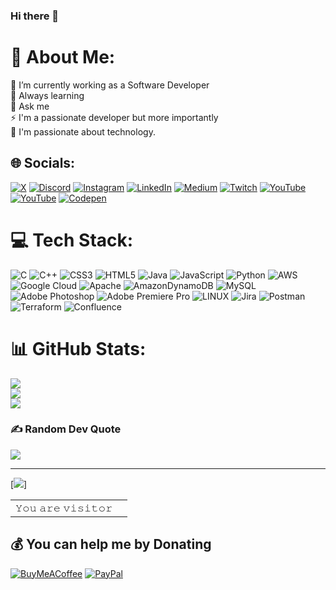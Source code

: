 ### Hi there 👋

<!--
**HANU13/HANU13** is a ✨ _special_ ✨ repository because its `README.md` (this file) appears on your GitHub profile.

Here are some ideas to get you started:

- 🔭 I’m currently working on ...
- 🌱 I’m currently learning ...
- 👯 I’m looking to collaborate on ...
- 🤔 I’m looking for help with ...
- 💬 Ask me about ...
- 📫 How to reach me: ...
- 😄 Pronouns: ...
- ⚡ Fun fact: ...
-->
# 💫 About Me:
🔭 I’m currently working as a Software Developer<br>🌱 Always learning<br>💬 Ask me <br>⚡ I'm a passionate developer but more importantly<br>🤝 I'm passionate about technology.


## 🌐 Socials:
[![X](https://img.shields.io/badge/X-black.svg?logo=X&logoColor=white)](https://x.com/Litemax_) [![Discord](https://img.shields.io/badge/Discord-%237289DA.svg?logo=discord&logoColor=white)](https://discord.gg/https://discord.gg/B8jcZqd) [![Instagram](https://img.shields.io/badge/Instagram-%23E4405F.svg?logo=Instagram&logoColor=white)](https://instagram.com/Litemax_0) [![LinkedIn](https://img.shields.io/badge/LinkedIn-%230077B5.svg?logo=linkedin&logoColor=white)](https://linkedin.com/in/hanu-koshti-3636511a0) [![Medium](https://img.shields.io/badge/Medium-12100E?logo=medium&logoColor=white)](https://medium.com/@@hanukoshti) [![Twitch](https://img.shields.io/badge/Twitch-%239146FF.svg?logo=Twitch&logoColor=white)](https://twitch.tv/litemaxgaming) [![YouTube](https://img.shields.io/badge/YouTube-%23FF0000.svg?logo=YouTube&logoColor=white)](https://youtube.com/@systemzombies3524) [![YouTube](https://img.shields.io/badge/YouTube-%23FF0000.svg?logo=YouTube&logoColor=white)](https://youtube.com/@litemaxgaming759) [![Codepen](https://img.shields.io/badge/Codepen-000000?style=for-the-badge&logo=codepen&logoColor=white)](https://codepen.io/Hanu-Koshti) 

# 💻 Tech Stack:
![C](https://img.shields.io/badge/c-%2300599C.svg?style=for-the-badge&logo=c&logoColor=white) ![C++](https://img.shields.io/badge/c++-%2300599C.svg?style=for-the-badge&logo=c%2B%2B&logoColor=white) ![CSS3](https://img.shields.io/badge/css3-%231572B6.svg?style=for-the-badge&logo=css3&logoColor=white) ![HTML5](https://img.shields.io/badge/html5-%23E34F26.svg?style=for-the-badge&logo=html5&logoColor=white) ![Java](https://img.shields.io/badge/java-%23ED8B00.svg?style=for-the-badge&logo=java&logoColor=white) ![JavaScript](https://img.shields.io/badge/javascript-%23323330.svg?style=for-the-badge&logo=javascript&logoColor=%23F7DF1E) ![Python](https://img.shields.io/badge/python-3670A0?style=for-the-badge&logo=python&logoColor=ffdd54) ![AWS](https://img.shields.io/badge/AWS-%23FF9900.svg?style=for-the-badge&logo=amazon-aws&logoColor=white) ![Google Cloud](https://img.shields.io/badge/Google%20Cloud-%234285F4.svg?style=for-the-badge&logo=google-cloud&logoColor=white) ![Apache](https://img.shields.io/badge/apache-%23D42029.svg?style=for-the-badge&logo=apache&logoColor=white) ![AmazonDynamoDB](https://img.shields.io/badge/Amazon%20DynamoDB-4053D6?style=for-the-badge&logo=Amazon%20DynamoDB&logoColor=white) ![MySQL](https://img.shields.io/badge/mysql-%2300f.svg?style=for-the-badge&logo=mysql&logoColor=white) ![Adobe Photoshop](https://img.shields.io/badge/adobephotoshop-%2331A8FF.svg?style=for-the-badge&logo=adobephotoshop&logoColor=white) ![Adobe Premiere Pro](https://img.shields.io/badge/Adobe%20Premiere%20Pro-9999FF.svg?style=for-the-badge&logo=Adobe%20Premiere%20Pro&logoColor=white) ![LINUX](https://img.shields.io/badge/Linux-FCC624?style=for-the-badge&logo=linux&logoColor=black) ![Jira](https://img.shields.io/badge/jira-%230A0FFF.svg?style=for-the-badge&logo=jira&logoColor=white) ![Postman](https://img.shields.io/badge/Postman-FF6C37?style=for-the-badge&logo=postman&logoColor=white) ![Terraform](https://img.shields.io/badge/terraform-%235835CC.svg?style=for-the-badge&logo=terraform&logoColor=white) ![Confluence](https://img.shields.io/badge/confluence-%23172BF4.svg?style=for-the-badge&logo=confluence&logoColor=white)
# 📊 GitHub Stats:
![](https://github-readme-stats.vercel.app/api?username=HANU13&theme=dark&hide_border=false&include_all_commits=true&count_private=true)<br/>
![](https://github-readme-streak-stats.herokuapp.com/?user=HANU13&theme=dark&hide_border=false)<br/>
![](https://github-readme-stats.vercel.app/api/top-langs/?username=HANU13&theme=dark&hide_border=false&include_all_commits=true&count_private=true&layout=compact)

### ✍️ Random Dev Quote
![](https://quotes-github-readme.vercel.app/api?type=horizontal&theme=radical)

---
[![](https://visitcount.itsvg.in/api?id=HANU13&icon=0&color=0)]

<div align="center">
<table>
  <tr>
    <td>𝚈𝚘𝚞 𝚊𝚛𝚎 𝚟𝚒𝚜𝚒𝚝𝚘𝚛</td>
    <td><img src="https://profile-counter.glitch.me/Gchism94/count.svg" alt="" /></td>
  </tr>
</table>
</div>


## 💰 You can help me by Donating
[![BuyMeACoffee](https://img.shields.io/badge/Buy%20Me%20a%20Coffee-ffdd00?style=for-the-badge&logo=buy-me-a-coffee&logoColor=black)](https://buymeacoffee.com/Litemax) [![PayPal](https://img.shields.io/badge/PayPal-00457C?style=for-the-badge&logo=paypal&logoColor=white)](https://paypal.me/HanuKoshti) 

